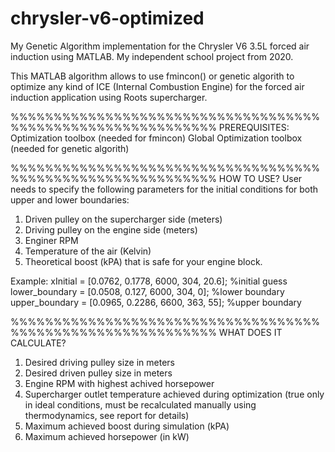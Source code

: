 # chrysler-v6-optimized
My Genetic Algorithm implementation for the Chrysler V6 3.5L forced air induction using MATLAB. My independent school project from 2020.

This MATLAB algorithm allows to use fmincon() or genetic algorith to optimize any kind of ICE (Internal Combustion Engine) for the forced air induction application using Roots supercharger. 

%%%%%%%%%%%%%%%%%%%%%%%%%%%%%%%%%%%%%%%%%%%%%%%%%%%%%%%%%%%%
PREREQUISITES:
Optimization toolbox (needed for fmincon)
Global Optimization toolbox (needed for genetic algorith)

%%%%%%%%%%%%%%%%%%%%%%%%%%%%%%%%%%%%%%%%%%%%%%%%%%%%%%%%%%%%
HOW TO USE?
User needs to specify the following parameters for the initial conditions for both upper and lower boundaries:
1. Driven pulley on the supercharger side (meters)
2. Driving pulley on the engine side (meters)
3. Enginer RPM 
4. Temperature of the air (Kelvin)
5. Theoretical boost (kPA) that is safe for your engine block.

Example:
xInitial = [0.0762, 0.1778, 6000, 304, 20.6]; %initial guess
lower_boundary = [0.0508, 0.127, 6000, 304, 0]; %lower boundary
upper_boundary = [0.0965, 0.2286, 6600, 363, 55]; %upper boundary

%%%%%%%%%%%%%%%%%%%%%%%%%%%%%%%%%%%%%%%%%%%%%%%%%%%%%%%%%%%%
WHAT DOES IT CALCULATE?
1. Desired driving pulley size in meters
2. Desired driven pulley size in meters
3. Engine RPM with highest achived horsepower
4. Supercharger outlet temperature achieved during optimization (true only in ideal conditions, must be recalculated manually using thermodynamics, see report for details)
5. Maximum achieved boost during simulation (kPA)
6. Maximum achieved horsepower (in kW)